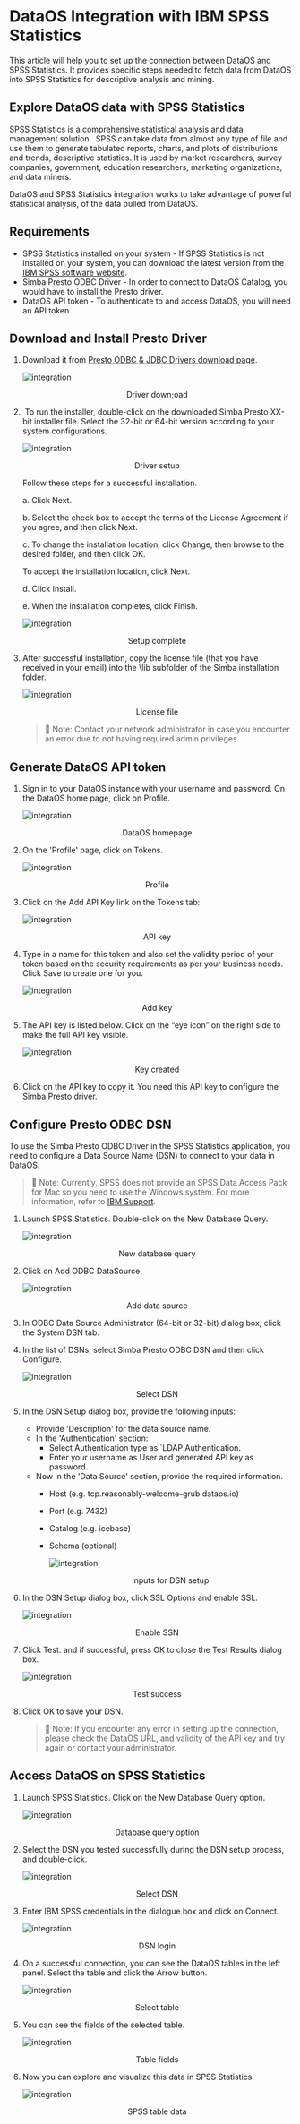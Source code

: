 # DataOS Integration with IBM SPSS Statistics

This article will help you to set up the connection between DataOS and SPSS Statistics. It provides specific steps needed to fetch data from DataOS into SPSS Statistics for descriptive analysis and mining.

## Explore DataOS data with SPSS Statistics

SPSS Statistics is a comprehensive statistical analysis and data management solution.  SPSS can take data from almost any type of file and use them to generate tabulated reports, charts, and plots of distributions and trends, descriptive statistics. It is used by market researchers, survey companies, government, education researchers, marketing organizations, and data miners.

DataOS and SPSS Statistics integration works to take advantage of powerful statistical analysis, of the data pulled from DataOS.

## Requirements

- SPSS Statistics installed on your system - If SPSS Statistics is not installed on your system, you can download the latest version from the [IBM SPSS software website](https://www.ibm.com/analytics/spss-statistics-software).
- Simba Presto ODBC Driver - In order to connect to DataOS Catalog, you would have to install the Presto driver.
- DataOS API token - To authenticate to and access DataOS, you will need an API token.

## Download and Install Presto Driver

1. Download it from [Presto ODBC & JDBC Drivers download page](https://www.magnitude.com/drivers/presto-odbc-jdbc).

    ![integration]( integration-presto-download.png)
    <figcaption align = "center">Driver down;oad </figcaption>

2.  To run the installer, double-click on the downloaded Simba Presto XX-bit installer file. Select the 32-bit or 64-bit version according to your system configurations.

    ![integration](integration-presto-setup.png)
    <figcaption align = "center">Driver setup </figcaption>

    Follow these steps for a successful installation.

    a. Click Next.

    b. Select the check box to accept the terms of the License Agreement if you agree, and then click Next.

    c. To change the installation location, click Change, then browse to the desired folder, and then click OK.

    To accept the installation location, click Next.

    d. Click Install.

    e. When the installation completes, click Finish.

    ![integration]( integration-presto-setup-finish.png)
    <figcaption align = "center">Setup complete </figcaption>

3. After successful installation, copy the license file (that you have received in your email) into the \lib subfolder of the Simba installation folder.

    ![integration]( integration-presto-license-lib.png)
    <figcaption align = "center">License file </figcaption>

    > 📌 Note: Contact your network administrator in case you encounter an error due to not having required admin privileges.
    > 

## Generate DataOS API token

1. Sign in to your DataOS instance with your username and password. On the DataOS home page, click on Profile.

    ![integration](integration-dataos-homepage.png )
    <figcaption align = "center"> DataOS homepage</figcaption>

2. On the 'Profile' page, click on Tokens.

    ![integration](integration-dataos-profile.png )
    <figcaption align = "center"> Profile</figcaption>

3. Click on the Add API Key link on the Tokens tab:

    ![integration](integration-dataos-token-apikey.png)
    <figcaption align = "center">API key </figcaption>

4. Type in a name for this token and also set the validity period of your token based on the security requirements as per your business needs. Click Save to create one for you.

    ![integration](integration-add-key.png )
    <figcaption align = "center"> Add key</figcaption>

5. The API key is listed below. Click on the “eye icon” on the right side to make the full API key visible.

    ![integration]( integration-key-created.png)
    <figcaption align = "center">Key created </figcaption>

6. Click on the API key to copy it. You need this API key to configure the Simba Presto driver.

## Configure Presto ODBC DSN

To use the Simba Presto ODBC Driver in the SPSS Statistics application, you need to configure a Data Source Name (DSN) to connect to your data in DataOS.

> 📌 Note: Currently, SPSS does not provide an SPSS Data Access Pack for Mac so you need to use the Windows system. For more information, refer to [IBM Support](https://www.ibm.com/support/pages/can-i-setup-odbc-data-sources-mac-import-data-spss).
> 

1. Launch SPSS Statistics. Double-click on the New Database Query.

    ![integration]( integration-spss-new-database-query.png)
    <figcaption align = "center">New database query </figcaption>

2. Click on Add ODBC DataSource.

    ![integration](integration-spss-add-datasource.png )
    <figcaption align = "center">Add data source </figcaption>

3. In ODBC Data Source Administrator (64-bit or 32-bit) dialog box, click the System DSN tab.

4. In the list of DSNs, select Simba Presto ODBC DSN and then click Configure.

    ![integration](integration-odbc-systemdsn.png )
    <figcaption align = "center">Select DSN </figcaption>

5. In the DSN Setup dialog box, provide the following inputs:

    - Provide 'Description' for the data source name.
    - In the 'Authentication' section:
        - Select Authentication type as `LDAP Authentication.
        - Enter your username as User and generated API key as password.
    - Now in the 'Data Source' section, provide the required information.
        - Host (e.g. tcp.reasonably-welcome-grub.dataos.io)
        - Port (e.g. 7432)
        - Catalog (e.g. icebase)
        - Schema (optional)
            
            ![integration](new_image_(1).png )
            <figcaption align = "center">Inputs for DSN setup </figcaption>
        
    
6. In the DSN Setup dialog box, click SSL Options and enable SSL.    

    ![integration](enable_ssn.png )
    <figcaption align = "center">Enable SSN </figcaption>

7. Click Test. and if successful, press OK to close the Test Results dialog box.

    ![integration](integration-prestodsn-testsuccess.png )
    <figcaption align = "center">Test success </figcaption>

8. Click OK to save your DSN.

    > 📌 Note: If you encounter any error in setting up the connection, please check the DataOS URL, and validity of the API key and try again or contact your administrator.
    > 

## Access DataOS on SPSS Statistics

1. Launch SPSS Statistics. Click on the New Database Query option.

    ![integration](integration-spss-new-database-query_1.png )
    <figcaption align = "center"> Database query option</figcaption>

2. Select the DSN you tested successfully during the DSN setup process, and double-click.

    ![integration](integration-spss-select-dsn.png )
    <figcaption align = "center">Select DSN </figcaption>

3. Enter IBM SPSS credentials in the dialogue box and click on Connect.

    ![integration]( integration-spss-dsn-login.png)
    <figcaption align = "center">DSN login </figcaption>

4. On a successful connection, you can see the DataOS tables in the left panel. Select the table and click the Arrow button.

    ![integration](integration-spss-select-table.png )
    <figcaption align = "center">Select table </figcaption>

5. You can see the fields of the selected table.

    ![integration](integration-spss-table-fields.png )
    <figcaption align = "center">Table fields </figcaption>

6. Now you can explore and visualize this data in SPSS Statistics.

    ![integration](integration-spss-table-data.png )
    <figcaption align = "center"> SPSS table data</figcaption>